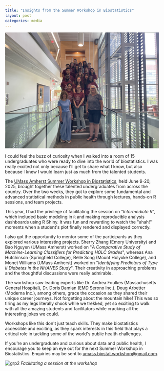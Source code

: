 ```yaml
---
title: "Insights from the Summer Workshop in Biostatistics"
layout: post
categories: media
---
```



![grp](/assets/images/swib/swib2025_grp.jpg)


I could feel the buzz of curiosity when I walked into a room of 15 undergraduates who were ready to dive into the world of biostatistics. I was really excited not only because I'll get to share what I know, but also because I knew I would learn just as much from the talented students.

The [UMass Amherst Summer Workshop in Biostatistics][swib-page], held June 9-20, 2025, brought together these talented undergraduates from across the country. Over the two weeks, they got to explore some fundamental and advanced statistical methods in public health through lectures, hands-on R sessions, and team projects.

This year, I had the privilege of facilitating the session on "*Intermediate R*", which included basic modeling in `R` and making reproducible analysis dashboards using R Shiny. It was fun and rewarding to watch the "ahah!" moments when a student's plot finally rendered and displayed correctly.

I also got the opportunity to mentor some of the participants as they explored various interesting projects. Sherry Zhang (Emory University) and Bao Nguyen (UMass Amherst) worked on "*A Comparative Study of Machine-Learning Classifiers for Predicting HOLC Grades*", whereas Ana Hutchinson (Springfield College), Belle Song (Mount Holyoke College), and Monet Williams (UMass Amherst) worked on "*Identifying Predictors of Type II Diabetes in the NHANES Study*". Their creativity in approaching problems and the thoughtful discussions were really admirable.

The workshop saw leading experts like Dr. Andrea Foulkes (Massachusetts General Hospital), Dr. Doris Damian (EMD Serono Inc.), Doug Arbetter (Moderna Inc.), among others, grace the occasion as they shared their unique career journeys. Not forgetting about the mountain hike! This was so tiring as my legs literally shook while we trekked, yet so exciting to walk with all the amazing students and facilitators while cracking all the interesting jokes we could.

Workshops like this don't just teach skills. They make biostatistics accessible and exciting, as they spark interests in this field that plays a critical role in tackling some of the world's public health challenges.

If you're an undergraduate and curious about data and public health, I encourage you to keep an eye out for the next Summer Workshop in Biostatistics. Enquiries may be sent to [umass.biostat.workshop@gmail.com](mailto:umass.biostat.workshop@gmail.com).



![grp2](/assets/images/swib/swib2025_grp2.HEIC)
*Facilitating a session at the workshop*



[swib-page]: https://www.umass.edu/public-health-sciences/academics/biostatistics/summer-workshop-biostatistics
